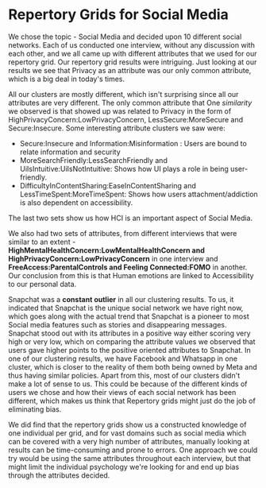 <h1>Repertory Grids for Social Media</h1>

We chose the topic - Social Media and decided upon 10 different social networks. Each of us conducted one interview,
without any discussion with each other, and we all came up with different attributes that we used for our repertory grid.
Our repertory grid results were intriguing. Just looking at our results we see that Privacy as an attribute was our only
common attribute, which is a big deal in today's times.

All our clusters are mostly different, which isn't surprising since all our attributes are very different. The only common
attribute that One *similarity* we observed is that showed up was related to Privacy in the form of
HighPrivacyConcern:LowPrivacyConcern, LessSecure:MoreSecure and Secure:Insecure. Some interesting attribute clusters we saw were:

- Secure:Insecure and Information:Misinformation : Users are bound to relate information and security
- MoreSearchFriendly:LessSearchFriendly and UiIsIntuitive:UiIsNotIntuitive: Shows how UI plays a role in being user-friendly.
- DifficultyInContentSharing:EaseInContentSharing and LessTimeSpent:MoreTimeSpent: Shows how users attachment/addiction is also dependent on accessibility.

The last two sets show us how HCI is an important aspect of Social Media.

We also had two sets of attributes, from different interviews that were similar to an extent - **HighMentalHealthConcern:LowMentalHealthConcern
and HighPrivacyConcern:LowPrivacyConcern** in one interview and **FreeAccess:ParentalControls and Feeling Connected:FOMO** in another.
Our conclusion from this is that Human emotions are linked to Accessibility to our personal data.

Snapchat was a **constant outlier** in all our clustering results. To us, it indicated that Snapchat is the unique social network
we have right now, which goes along with the actual trend that Snapchat is a pioneer to most Social media features such as stories and disappearing messages.
Snapchat stood out with its attributes in a positive way either scoring very high or very low, which on comparing the attribute values
we observed that users gave higher points to the positive oriented attributes to Snapchat. In one of our clustering results, we have Facebook and Whatsapp in one cluster,
which is closer to the reality of them both being owned by Meta and thus having similar policies.
Apart from this, most of our clusters didn't make a lot of sense to us. This could be because of the different kinds of users we chose and how
their views of each social network has been different, which makes us think that Repertory grids might just do the job of eliminating bias.

We did find that the repertory grids show us a constructed knowledge of one individual per grid, and for vast domains such as social media
which can be covered with a very high number of attributes, manually looking at results can be time-consuming and prone to
errors. One approach we could try would be using the same attributes throughout each interview, but that might limit the
individual psychology we're looking for and end up bias through the attributes decided.
